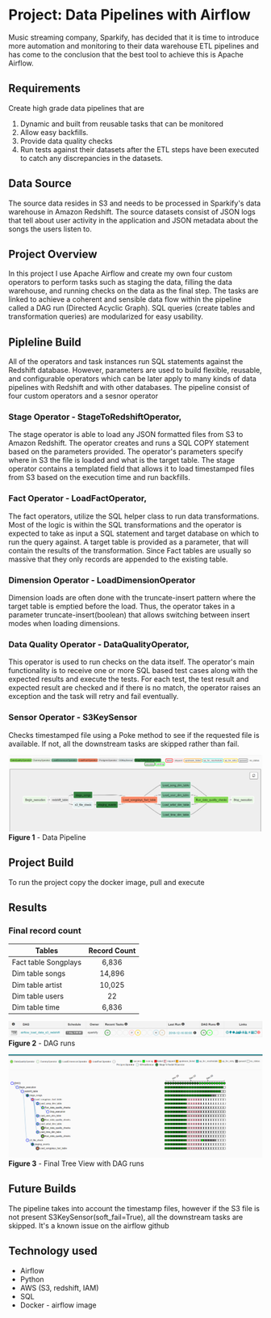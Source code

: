 # Project: Data Pipelines with Airflow
Music streaming company, Sparkify, has decided that it is time to introduce more automation and monitoring to their data warehouse ETL pipelines and has come to the conclusion that the best tool to achieve this is Apache Airflow.

## Requirements
Create high grade data pipelines that are 
1) Dynamic and built from reusable tasks that can be monitored 
2) Allow easy backfills. 
3) Provide data quality checks
4) Run tests against their datasets after the ETL steps have been executed to catch any discrepancies in the datasets.

## Data Source
The source data resides in S3 and needs to be processed in Sparkify's data warehouse in Amazon Redshift. The source datasets consist of JSON logs that tell about user activity in the application and JSON metadata about the songs the users listen to.

## Project Overview
In this project I use Apache Airflow and create my own four custom operators to perform tasks such as staging the data, filling the data warehouse, and running checks on the data as the final step. The tasks are linked to achieve a coherent and sensible data flow within the pipeline called a DAG run (Directed Acyclic Graph). SQL queries (create tables and transformation queries) are modularized for easy usability. 

## Pipleline Build
All of the operators and task instances run SQL statements against the Redshift database. However, parameters are used to build flexible, reusable, and configurable operators which can be later apply to many kinds of data pipelines with Redshift and with other databases. The pipeline consist of four custom operators and a sesnor operator

### Stage Operator - StageToRedshiftOperator, 
The stage operator is able to load any JSON formatted files from S3 to Amazon Redshift. The operator creates and runs a SQL COPY statement based on the parameters provided. The operator's parameters specify where in S3 the file is loaded and what is the target table. The stage operator contains a templated field that allows it to load timestamped files from S3 based on the execution time and run backfills.

### Fact Operator - LoadFactOperator, 
The fact operators, utilize the SQL helper class to run data transformations. Most of the logic is within the SQL transformations and the operator is expected to take as input a SQL statement and target database on which to run the query against. A target table is provided as a parameter, that will contain the results of the transformation. Since Fact tables are usually so massive that they only records are appended to the existing table.

### Dimension Operator - LoadDimensionOperator 
Dimension loads are often done with the truncate-insert pattern where the target table is emptied before the load. Thus, the operator takes in a parameter truncate-insert(boolean) that allows switching between insert modes when loading dimensions. 

### Data Quality Operator - DataQualityOperator, 
This operator is used to run checks on the data itself. The operator's main functionality is to receive one or more SQL based test cases along with the expected results and execute the tests. For each test, the test result and expected result are checked and if there is no match, the operator raises an exception and the task will retry and fail eventually.

### Sensor Operator - S3KeySensor 
Checks timestamped file using a Poke method to see if the requested file is available. If not, all the downstream tasks are skipped rather than fail. 

![](graph_view.PNG)
**Figure 1** - Data Pipeline

## Project Build
To run the project copy the docker image, pull and execute

## Results

### Final record count

| Tables                | Record Count  |
| --------------------- |:-------------:| 
| Fact table Songplays  |  6,836        |    
| Dim table songs       | 14,896        |   
| Dim table artist      |   10,025      |
| Dim table users       |   22          |
| Dim table time        |  6,836        |

![](dag_run.PNG)
**Figure 2** - DAG runs

![](tree_view.PNG)
**Figure 3** - Final Tree View with DAG runs

## Future Builds
The pipeline takes into account the timestamp files, however if the S3 file is not present S3KeySensor(soft_fail=True), all the downstream tasks are skipped. It's a known issue on the airflow github

## Technology used
- Airflow
- Python
- AWS (S3, redshift, IAM)
- SQL 
- Docker - airflow image